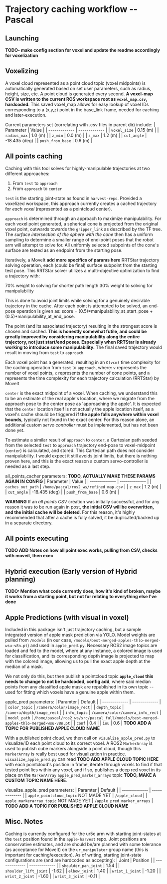 # Trajectory caching workflow -- Pascal

## Launching

**TODO- make config section for voxel and update the readme accordingly for voxelization**


## Voxelizing
A voxel cloud represented as a point cloud topic (voxel midpoints) is automatically generated based on set user parameters, such as radius, height, size, etc. A point cloud is generated every second. **A voxel-map CSV is written to the current ROS workspace root as `voxel_map.csv`, hardcoded**. This saved voxel_map allows for easy lookup of voxel IDs corresponding to a (x,y,z) point in the base_link frame, needed for caching and later-execution. 

Current parameters set (correlating with .csv files in parent dir) include:
| Parameter | Value |
| ------------- | ------------- |
| `voxel_size`  | 0.15 (m) |
| `radius_max`  | 1.0 (m) |
| `z_min`  | 0.0 (m) |
| `z_max`  | 1.2 (m) |
| `cut_angle`  | -18.435 (deg) |
| `push_from_base`  | 0.6 (m) |


## All points caching
Caching with this tool solves for highly-manipulable trajectories at two different approaches:
1. From `test` to `approach`
2. From `approach` to `center`

`test` is the starting joint-state as found in `harvest-repo`. Provided a voxelized workspace, this approach currently creates a cached trajectory for *each voxel* (represented as a pointcloud center).

`approach` is determined through an approach to maximize manipulability. For each voxel point generated, a spherical cone is projected from the original voxel point, outwards towards the `gripper_link` as described by the TF tree. The *surface intersection of the sphere with the cone* then has a uniform sampling to determine a smaller range of end-point poses that the robot arm will attempt to solve for. All uniformly selected subpoints of the cone's surface are tested as an endpoint from the starting pose.

Iteratively, a MoveIt **add more specifics of params here** RRTStar trajectory solving operation, each (could be final) surface subpoint from the starting test pose. This RRTStar solver utilizes a multi-objective optimization to find a trajectory with:

70% weight to solving for shorter path length
30% weight to solving for manipulability

This is done to avoid joint limits while solving for a genuinely desirable trajectory in the cache. After each point is attempted to be solved, an end-pose operation is given as:
score = (0.5)*manipulability_at_start_pose + (0.5)*manipulability_at_end_pose.

The point (and its associated trajectory) resulting in the strongest score is chosen and cached. **This is honestly somewhat futile, and could be greatly improved by considering manipulability along the entire trajectory, not just start/end poses. Especially when RRTStar is already working to introduce some manipulability.** The final saved trajectory would result in moving from `test` to `approach`.

Each voxel point has a generated, resulting in an `O(vcm)` time complexity for the caching operation from `test` to `approach`, where:
`v` represents the number of voxel points,
`c` represents the number of cone points, and
`m` represents the time complexity for each trajectory calculation (RRTStar) by MoveIt

`center` is the exact midpoint of a voxel. When caching, we understand this to be an estimate of the real apple's location, where we migrate from the approach pose to the center pose as 'approaching the apple'. It is expected that the `center` location itself is not actually the apple location itself, as a voxel's cache should be triggered **if the apple falls anywhere within voxel bounds**, typically not found in the exact center. For this reason alone, an additional custom *servo controller* must be implemented, but has not been done yet.

To estimate a similar result of `approach` to `center`, a Cartesian path seeded from the selected `test` to `approach` trajectory end-pose to voxel-midpoint (`center`) is calculated, and stored. This Cartesian path does not consider manipulability. I would expect it still avoids joint limits, but there is nothing proven here, and this is the exact reason a custom servo-controller is needed as a last step.

all_points_cacher parameters: **TODO, ACTUALLY MAKE THESE PARAMS AGAIN IN CONFIG**
| Parameter | Value |
| ------------- | ------------- |
| `caches_out_path`  | `/home/pascal/ros2_ws/refined_map.csv` |
| `z_max`  | 1.2 (m) |
| `cut_angle`  | -18.435 (deg) |
| `push_from_base`  | 0.6 (m) |


**WARNING** If an *all points CSV* creation was initially successful, and for any reason it was to be run again in post, **the initial CSV will be overwritten, and the initial cache will be deleted**. For this reason, it's highly recommended that after a cache is fully solved, it be duplicated/backed up in a separate directory.

## All points executing
**TODO ADD Notes on how all point exec works, pulling from CSV, checks with moveit, then exec**

## Hybrid execution (Early version of Hybrid planning)
**TODO: Mention what code currently does, how it's kind of broken, maybe it works from a starting point, but not for relating to everything else I've done**

## Apple Predictions (with visual in voxel)
Included in this package isn't just trajectory caching, but a sample integrated version of apple mask prediction via YOLO. Model weights are pulled from `/models` (in our case, `/models/best-merged-apples-thlo-merged-wsu-v8n.pt`) and used in `apple_pred.py`. Necessary ROS2 image topics are loaded and fed to the model, where at any instance, a colored image is used for classification, and its corresponding depth image is projected to map with the colored image, allowing us to pull the exact apple depth at the median of a mask.

We not only do this, but then publish a pointcloud topic **`apple_cloud` this needs to change to not be hardcoded, config add**, where said median points from any classified apple mask are republished in its own topic -- used for fitting which voxels have a genuine apple within them.

apple_pred parameters:
| Paramter  | Default |
| ------------- | ------------- |
| `color_topic`  | `/camera/color/image_rect` |
| `depth_topic`  | `/camera/depth/image_rect` |
| `info_topic`  | `/camera/color/camera_info_rect` |
| `model_path`  | `/home/pascal/ros2_ws/src/pascal_full/models/best-merged-apples-thlo-merged-wsu-v8n.pt` |
| `conf`  | 0.4 |
| `iou`  | 0.6 |
**TODO ADD A TOPIC FOR PUBLISHED APPLE CLOUD NAME**

With a published point cloud, we then call on `visualize_apple_pred.py` to visualize/ID each point cloud to its correct voxel. A ROS2 `MarkerArray` is used to publish cube markers alongside a point cloud, though this `MarkerArray` is really best used for visualization in practice. `visualize_apple_pred.py` can read **TODO ADD APPLE CLOUD TOPIC HERE** with each pointcloud's position in frame, iterate through voxels to find if that tested point lies within any voxel, and if so, publishes a deep red voxel in its place on the `MarkerArray` `apple_pred_marker_arrays` topic **TODO, MAKE A CUSTOM TOPIC NAME HERE**.

visualize_apple_pred parameters:
| Paramter  | Default |
| ------------- | ------------- |
| `apple_pointcloud_topic` NOT MADE YET | `/apple_cloud` |
| `apple_markerarray_topic` NOT MADE YET | `/apple_pred_marker_arrays` |
**TODO ADD A TOPIC FOR PUBLISHED APPLE CLOUD NAME**


## Misc. Notes
Caching is currently configured for the ur5e arm with starting joint-states at the `test` position found in the `apple-harvest` repo. Joint positions are conservative estimates, and are should be/are planned with some tolerance (as acceptance for MoveIt) on the `ur_manipulator` group name (this is important for caching/execution). As of writing, starting joint-state configurations are (and are hardcoded as accepting):
| Joint  | Position |
| ------------- | ------------- |
| `shoulder_pan_joint`  | 1.54 |
| `shoulder_lift_joint`  | -1.62 |
| `elbow_joint`  | 1.40 |
| `wrist_1_joint`  | -1.20 |
| `wrist_2_joint`  | -1.60 |
| `wrist_3_joint`  | -0.11 |


